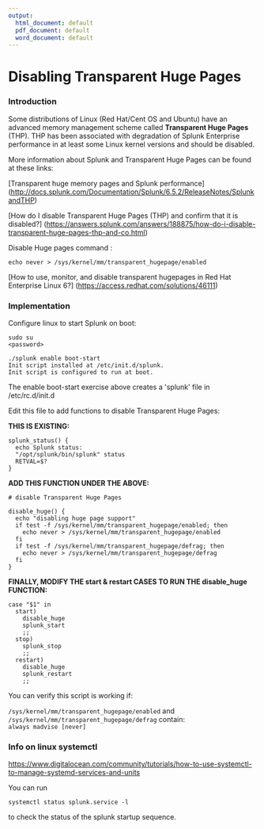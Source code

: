 ```yaml
---
output:
  html_document: default
  pdf_document: default
  word_document: default
---
```

# Disabling Transparent Huge Pages

### Introduction  

Some distributions of Linux (Red Hat/Cent OS and Ubuntu) have an advanced memory management scheme called __Transparent Huge Pages__ (THP). THP has been associated with degradation of Splunk Enterprise performance in at least some Linux kernel versions and should be disabled.  

More information about Splunk and Transparent Huge Pages can be found at these links:  

[Transparent huge memory pages and Splunk performance] (http://docs.splunk.com/Documentation/Splunk/6.5.2/ReleaseNotes/SplunkandTHP)

[How do I disable Transparent Huge Pages (THP) and confirm that it is disabled?] (https://answers.splunk.com/answers/188875/how-do-i-disable-transparent-huge-pages-thp-and-co.html)

Disable Huge pages command :
```
echo never > /sys/kernel/mm/transparent_hugepage/enabled
```

[How to use, monitor, and disable transparent hugepages in Red Hat Enterprise Linux 6?] (https://access.redhat.com/solutions/46111)  


### Implementation  

Configure linux to start Splunk on boot:

```
sudo su  
<password>

./splunk enable boot-start
Init script installed at /etc/init.d/splunk.
Init script is configured to run at boot.  
```

The enable boot-start exercise above creates a 'splunk' file in /etc/rc.d/init.d

Edit this file to add functions to disable Transparent Huge Pages:  

__THIS IS EXISTING:__

```
splunk_status() {
  echo Splunk status:
  "/opt/splunk/bin/splunk" status
  RETVAL=$?
}
```

__ADD THIS FUNCTION UNDER THE ABOVE:__

```
# disable Transparent Huge Pages

disable_huge() {
  echo "disabling huge page support"
  if test -f /sys/kernel/mm/transparent_hugepage/enabled; then
    echo never > /sys/kernel/mm/transparent_hugepage/enabled
  fi
  if test -f /sys/kernel/mm/transparent_hugepage/defrag; then
    echo never > /sys/kernel/mm/transparent_hugepage/defrag
  fi
}
```

__FINALLY,  MODIFY THE   start & restart   CASES TO RUN THE disable_huge FUNCTION:__

```
case "$1" in
  start)
    disable_huge
    splunk_start
    ;;
  stop)
    splunk_stop
    ;;
  restart)
    disable_huge
    splunk_restart
    ;;
```

You can verify this script is working if:  

```/sys/kernel/mm/transparent_hugepage/enabled```
and 
```/sys/kernel/mm/transparent_hugepage/defrag```
contain:  
```always madvise [never]``` 

### Info on linux systemctl

https://www.digitalocean.com/community/tutorials/how-to-use-systemctl-to-manage-systemd-services-and-units

You can run

```
systemctl status splunk.service -l
```

to check the status of the splunk startup sequence.

